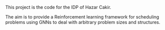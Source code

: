 This project is the code for the IDP of Hazar Cakir. 

The aim is to provide a Reinforcement learning framework for scheduling problems using GNNs to deal with arbitrary problem sizes and structures.
